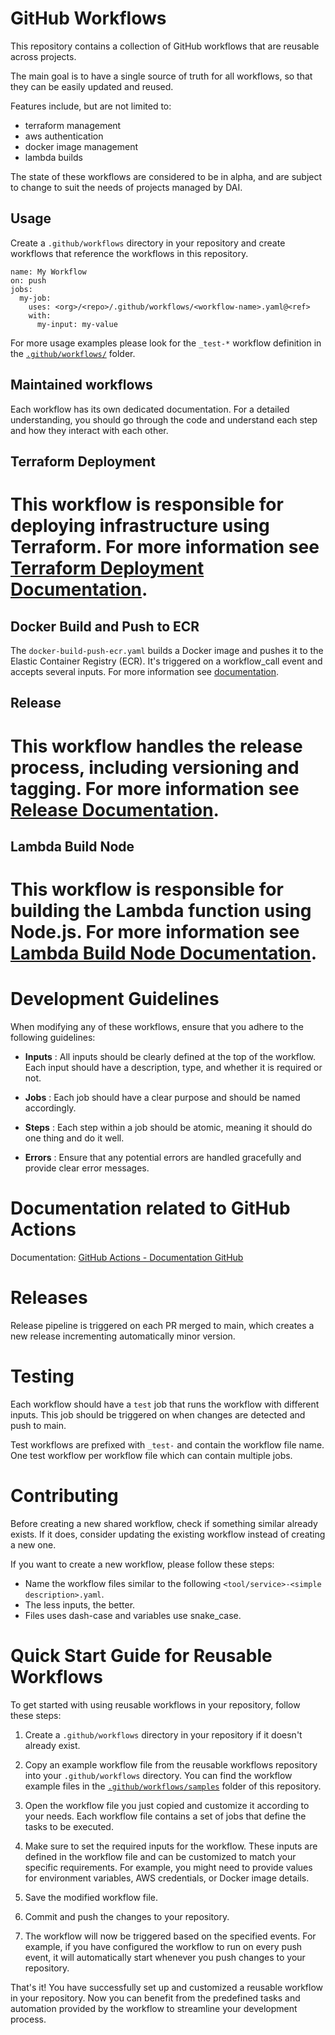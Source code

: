 # GitHub Workflows

This repository contains a collection of GitHub workflows that are reusable across projects.

The main goal is to have a single source of truth for all workflows, so that they can be easily updated and reused.

Features include, but are not limited to:

- terraform management
- aws authentication
- docker image management
- lambda builds

The state of these workflows are considered to be in alpha, and are subject to change to suit the needs of projects managed by DAI.

## Usage

Create a `.github/workflows` directory in your repository and create workflows that reference the workflows in this repository.

```
name: My Workflow
on: push
jobs:
  my-job:
    uses: <org>/<repo>/.github/workflows/<workflow-name>.yaml@<ref>
    with:
      my-input: my-value
```

For more usage examples please look for the `_test-*` workflow definition in the [`.github/workflows/`](.github/workflows/) folder.

## Maintained workflows

Each workflow has its own dedicated documentation. For a detailed understanding, you should go through the code and understand each step and how they interact with each other.

## Terraform Deployment

# This workflow is responsible for deploying infrastructure using Terraform. For more information see [Terraform Deployment Documentation](/docs/README-tf-deploy.md).

## Docker Build and Push to ECR

The `docker-build-push-ecr.yaml` builds a Docker image and pushes it to the Elastic Container Registry (ECR). It's triggered on a workflow_call event and accepts several inputs. For more information see [documentation](/docs/README-docker-build-push.md).

## Release

# This workflow handles the release process, including versioning and tagging. For more information see [Release Documentation](/docs/README-gh-release.md).

## Lambda Build Node

# This workflow is responsible for building the Lambda function using Node.js. For more information see [Lambda Build Node Documentation](/docs/README-lambda-build-node.md).

# Development Guidelines

When modifying any of these workflows, ensure that you adhere to the following guidelines:

- **Inputs** : All inputs should be clearly defined at the top of the workflow. Each input should have a description, type, and whether it is required or not.

- **Jobs** : Each job should have a clear purpose and should be named accordingly.

- **Steps** : Each step within a job should be atomic, meaning it should do one thing and do it well.

- **Errors** : Ensure that any potential errors are handled gracefully and provide clear error messages.

# Documentation related to GitHub Actions

Documentation: [GitHub Actions - Documentation GitHub](https://docs.github.com/en/actions)

# Releases

Release pipeline is triggered on each PR merged to main, which creates a new release incrementing automatically minor version.

# Testing

Each workflow should have a `test` job that runs the workflow with different inputs. This job should be triggered on when changes are detected and push to main.

Test workflows are prefixed with `_test-` and contain the workflow file name. One test workflow per workflow file which can contain multiple jobs.

# Contributing

Before creating a new shared workflow, check if something similar already exists. If it does, consider updating the existing workflow instead of creating a new one.

If you want to create a new workflow, please follow these steps:

- Name the workflow files similar to the following `<tool/service>-<simple description>.yaml`.
- The less inputs, the better.
- Files uses dash-case and variables use snake_case.

# Quick Start Guide for Reusable Workflows

To get started with using reusable workflows in your repository, follow these steps:

1. Create a `.github/workflows` directory in your repository if it doesn't already exist.

2. Copy an example workflow file from the reusable workflows repository into your `.github/workflows` directory. You can find the workflow example files in the [`.github/workflows/samples`](.github/workflows/samples) folder of this repository.

3. Open the workflow file you just copied and customize it according to your needs. Each workflow file contains a set of jobs that define the tasks to be executed.

4. Make sure to set the required inputs for the workflow. These inputs are defined in the workflow file and can be customized to match your specific requirements. For example, you might need to provide values for environment variables, AWS credentials, or Docker image details.

5. Save the modified workflow file.

6. Commit and push the changes to your repository.

7. The workflow will now be triggered based on the specified events. For example, if you have configured the workflow to run on every push event, it will automatically start whenever you push changes to your repository.

That's it! You have successfully set up and customized a reusable workflow in your repository. Now you can benefit from the predefined tasks and automation provided by the workflow to streamline your development process.
